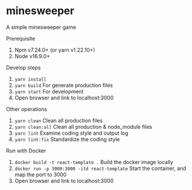 # minesweeper
A simple minesweeper game

Prerequisite
1. Npm v7.24.0+ (or yarn v1.22.10+)
2. Node v16.9.0+

Develop steps
1. `yarn install`
2. `yarn build` For generate production files
3. `yarn start` For development
4. Open browser and link to localhost:3000

Other operations
1. `yarn clean` Clean all production files
2. `yarn clean:all` Clean all production & node_module files
3. `yarn lint` Examine coding style and output log
4. `yarn lint:fix` Standardize the coding style

Run with Docker
1. `docker build -t react-template .` Build the docker image locally
2. `docker run -p 3000:3000 -itd react-template` Start the container, and map the port to 3000
3. Open browser and link to localhost:3000 
